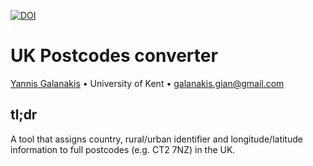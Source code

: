 

[![DOI](https://zenodo.org/badge/459953364.svg)](https://zenodo.org/badge/latestdoi/459953364)


<!-- README.md is generated from README.Rmd. Please edit that file -->

# UK Postcodes converter

[Yannis Galanakis](https://www.yannisgalanakis.com) • University of Kent
• <galanakis.gian@gmail.com>

## tl;dr

A tool that assigns country, rural/urban identifier and
longitude/latitude information to full postcodes (e.g. CT2 7NZ) in the
UK.
